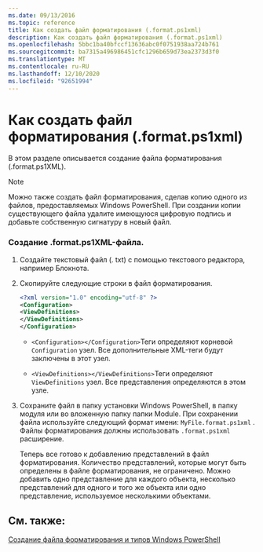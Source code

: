 ```yaml
---
ms.date: 09/13/2016
ms.topic: reference
title: Как создать файл форматирования (.format.ps1xml)
description: Как создать файл форматирования (.format.ps1xml)
ms.openlocfilehash: 5bbc1ba40bfccf13636abc0f0751938aa724b761
ms.sourcegitcommit: ba7315a496986451cfc1296b659d73ea2373d3f0
ms.translationtype: MT
ms.contentlocale: ru-RU
ms.lasthandoff: 12/10/2020
ms.locfileid: "92651994"
---
```

# <a name="how-to-create-a-formatting-file-formatps1xml"></a>Как создать файл форматирования (.format.ps1xml)

В этом разделе описывается создание файла форматирования (.format.ps1XML).

> [!NOTE]
> Можно также создать файл форматирования, сделав копию одного из файлов, предоставляемых Windows PowerShell. При создании копии существующего файла удалите имеющуюся цифровую подпись и добавьте собственную сигнатуру в новый файл.

### <a name="to-create-a-formatps1xml-file"></a>Создание .format.ps1XML-файла.

1. Создайте текстовый файл (. txt) с помощью текстового редактора, например Блокнота.

2. Скопируйте следующие строки в файл форматирования.

   ```xml
   <?xml version="1.0" encoding="utf-8" ?>
   <Configuration>
   <ViewDefinitions>
   </ViewDefinitions>
   </Configuration>
   ```

   - `<Configuration></Configuration>`Теги определяют корневой `Configuration` узел. Все дополнительные XML-теги будут заключены в этот узел.

   - `<ViewDefinitions></ViewDefinitions>`Теги определяют `ViewDefinitions` узел. Все представления определяются в этом узле.

3. Сохраните файл в папку установки Windows PowerShell, в папку модуля или во вложенную папку папки Module. При сохранении файла используйте следующий формат имени:  `MyFile.format.ps1xml` . Файлы форматирования должны использовать `.format.ps1xml` расширение.

   Теперь все готово к добавлению представлений в файл форматирования. Количество представлений, которые могут быть определены в файле форматирования, не ограничено. Можно добавить одно представление для каждого объекта, несколько представлений для одного и того же объекта или одно представление, используемое несколькими объектами.

## <a name="see-also"></a>См. также:

[Создание файла форматирования и типов Windows PowerShell](./writing-a-powershell-formatting-file.md)
